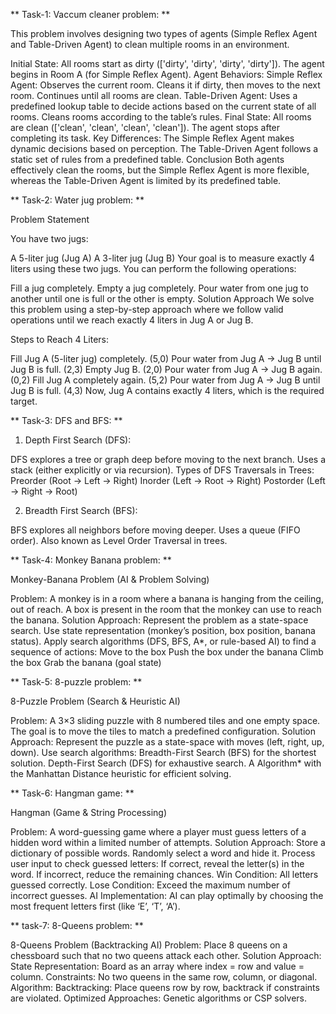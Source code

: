 ** Task-1: Vaccum cleaner problem: **

This problem involves designing two types of agents (Simple Reflex Agent and Table-Driven Agent) to clean multiple rooms in an environment.

Initial State:
All rooms start as dirty (['dirty', 'dirty', 'dirty', 'dirty']).
The agent begins in Room A (for Simple Reflex Agent).
Agent Behaviors:
Simple Reflex Agent:
Observes the current room.
Cleans it if dirty, then moves to the next room.
Continues until all rooms are clean.
Table-Driven Agent:
Uses a predefined lookup table to decide actions based on the current state of all rooms.
Cleans rooms according to the table’s rules.
Final State:
All rooms are clean (['clean', 'clean', 'clean', 'clean']).
The agent stops after completing its task.
Key Differences:
The Simple Reflex Agent makes dynamic decisions based on perception.
The Table-Driven Agent follows a static set of rules from a predefined table.
Conclusion
Both agents effectively clean the rooms, but the Simple Reflex Agent is more flexible, whereas the Table-Driven Agent is limited by its predefined table.


** Task-2: Water jug problem: **

Problem Statement

You have two jugs:

A 5-liter jug (Jug A)
A 3-liter jug (Jug B)
Your goal is to measure exactly 4 liters using these two jugs. You can perform the following operations:

Fill a jug completely.
Empty a jug completely.
Pour water from one jug to another until one is full or the other is empty.
Solution Approach
We solve this problem using a step-by-step approach where we follow valid operations until we reach exactly 4 liters in Jug A or Jug B.

Steps to Reach 4 Liters:

Fill Jug A (5-liter jug) completely. (5,0)
Pour water from Jug A → Jug B until Jug B is full. (2,3)
Empty Jug B. (2,0)
Pour water from Jug A → Jug B again. (0,2)
Fill Jug A completely again. (5,2)
Pour water from Jug A → Jug B until Jug B is full. (4,3)
Now, Jug A contains exactly 4 liters, which is the required target.



** Task-3: DFS and BFS: **

1. Depth First Search (DFS):

DFS explores a tree or graph deep before moving to the next branch.
Uses a stack (either explicitly or via recursion).
Types of DFS Traversals in Trees:
Preorder (Root → Left → Right)
Inorder (Left → Root → Right)
Postorder (Left → Right → Root)


2. Breadth First Search (BFS):

BFS explores all neighbors before moving deeper.
Uses a queue (FIFO order).
Also known as Level Order Traversal in trees.


** Task-4: Monkey Banana problem: **

Monkey-Banana Problem (AI & Problem Solving)

Problem: A monkey is in a room where a banana is hanging from the ceiling, out of reach. A box is present in the room that the monkey can use to reach the banana.
Solution Approach:
Represent the problem as a state-space search.
Use state representation (monkey’s position, box position, banana status).
Apply search algorithms (DFS, BFS, A*, or rule-based AI) to find a sequence of actions:
Move to the box
Push the box under the banana
Climb the box
Grab the banana (goal state)


** Task-5: 8-puzzle problem: **

8-Puzzle Problem (Search & Heuristic AI)

Problem: A 3×3 sliding puzzle with 8 numbered tiles and one empty space. The goal is to move the tiles to match a predefined configuration.
Solution Approach:
Represent the puzzle as a state-space with moves (left, right, up, down).
Use search algorithms:
Breadth-First Search (BFS) for the shortest solution.
Depth-First Search (DFS) for exhaustive search.
A Algorithm* with the Manhattan Distance heuristic for efficient solving.


** Task-6: Hangman game: **

Hangman (Game & String Processing)

Problem: A word-guessing game where a player must guess letters of a hidden word within a limited number of attempts.
Solution Approach:
Store a dictionary of possible words.
Randomly select a word and hide it.
Process user input to check guessed letters:
If correct, reveal the letter(s) in the word.
If incorrect, reduce the remaining chances.
Win Condition: All letters guessed correctly.
Lose Condition: Exceed the maximum number of incorrect guesses.
AI Implementation: AI can play optimally by choosing the most frequent letters first (like ‘E’, ‘T’, ‘A’).


** task-7: 8-Queens problem: **

8-Queens Problem (Backtracking AI)
Problem: Place 8 queens on a chessboard such that no two queens attack each other.
Solution Approach:
State Representation: Board as an array where index = row and value = column.
Constraints: No two queens in the same row, column, or diagonal.
Algorithm:
Backtracking: Place queens row by row, backtrack if constraints are violated.
Optimized Approaches: Genetic algorithms or CSP solvers.

